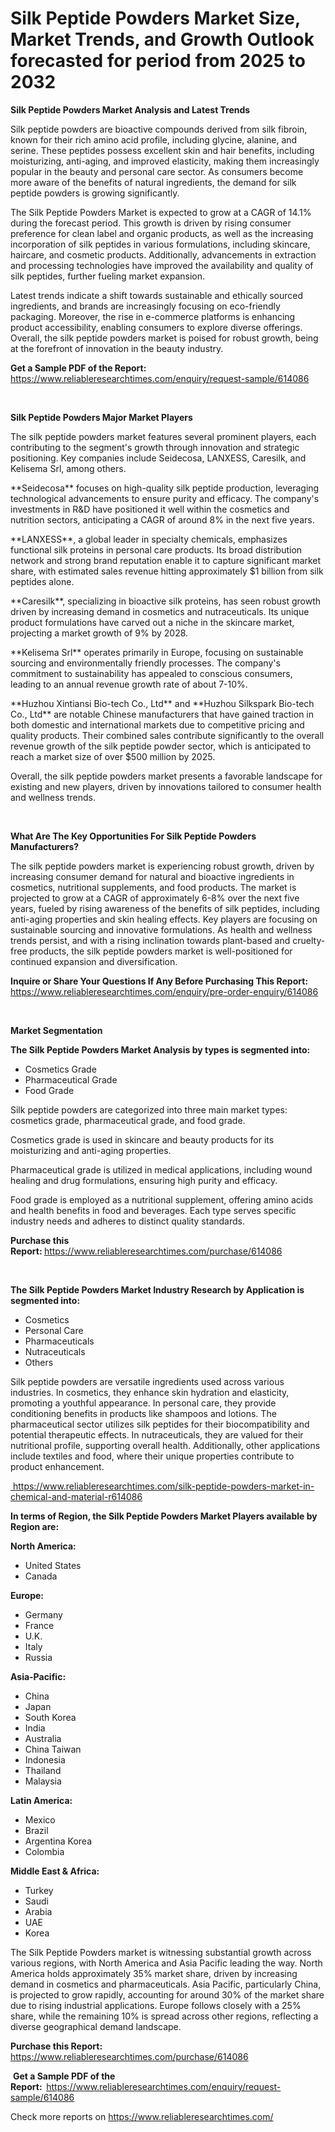 <p><h1>Silk Peptide Powders Market Size, Market Trends, and Growth Outlook forecasted for period from 2025 to 2032</h1></p><p><strong>Silk Peptide Powders Market Analysis and Latest Trends</strong></p>
<p><p>Silk peptide powders are bioactive compounds derived from silk fibroin, known for their rich amino acid profile, including glycine, alanine, and serine. These peptides possess excellent skin and hair benefits, including moisturizing, anti-aging, and improved elasticity, making them increasingly popular in the beauty and personal care sector. As consumers become more aware of the benefits of natural ingredients, the demand for silk peptide powders is growing significantly.</p><p>The Silk Peptide Powders Market is expected to grow at a CAGR of 14.1% during the forecast period. This growth is driven by rising consumer preference for clean label and organic products, as well as the increasing incorporation of silk peptides in various formulations, including skincare, haircare, and cosmetic products. Additionally, advancements in extraction and processing technologies have improved the availability and quality of silk peptides, further fueling market expansion.</p><p>Latest trends indicate a shift towards sustainable and ethically sourced ingredients, and brands are increasingly focusing on eco-friendly packaging. Moreover, the rise in e-commerce platforms is enhancing product accessibility, enabling consumers to explore diverse offerings. Overall, the silk peptide powders market is poised for robust growth, being at the forefront of innovation in the beauty industry.</p></p>
<p><strong>Get a Sample PDF of the Report:&nbsp;</strong> <a href="https://www.reliableresearchtimes.com/enquiry/request-sample/614086?utm_campaign=2326&utm_medium=2&utm_source=Github&utm_content=ia&utm_term=24032025&utm_id=silk-peptide-powders">https://www.reliableresearchtimes.com/enquiry/request-sample/614086</a></p>
<p>&nbsp;</p>
<p><strong>Silk Peptide Powders Major Market Players</strong></p>
<p><p>The silk peptide powders market features several prominent players, each contributing to the segment's growth through innovation and strategic positioning. Key companies include Seidecosa, LANXESS, Caresilk, and Kelisema Srl, among others.</p><p>**Seidecosa** focuses on high-quality silk peptide production, leveraging technological advancements to ensure purity and efficacy. The company's investments in R&D have positioned it well within the cosmetics and nutrition sectors, anticipating a CAGR of around 8% in the next five years.</p><p>**LANXESS**, a global leader in specialty chemicals, emphasizes functional silk proteins in personal care products. Its broad distribution network and strong brand reputation enable it to capture significant market share, with estimated sales revenue hitting approximately $1 billion from silk peptides alone.</p><p>**Caresilk**, specializing in bioactive silk proteins, has seen robust growth driven by increasing demand in cosmetics and nutraceuticals. Its unique product formulations have carved out a niche in the skincare market, projecting a market growth of 9% by 2028.</p><p>**Kelisema Srl** operates primarily in Europe, focusing on sustainable sourcing and environmentally friendly processes. The company's commitment to sustainability has appealed to conscious consumers, leading to an annual revenue growth rate of about 7-10%.</p><p>**Huzhou Xintiansi Bio-tech Co., Ltd** and **Huzhou Silkspark Bio-tech Co., Ltd** are notable Chinese manufacturers that have gained traction in both domestic and international markets due to competitive pricing and quality products. Their combined sales contribute significantly to the overall revenue growth of the silk peptide powder sector, which is anticipated to reach a market size of over $500 million by 2025.</p><p>Overall, the silk peptide powders market presents a favorable landscape for existing and new players, driven by innovations tailored to consumer health and wellness trends.</p></p>
<p>&nbsp;</p>
<p><strong>What Are The Key Opportunities For Silk Peptide Powders Manufacturers?</strong></p>
<p><p>The silk peptide powders market is experiencing robust growth, driven by increasing consumer demand for natural and bioactive ingredients in cosmetics, nutritional supplements, and food products. The market is projected to grow at a CAGR of approximately 6-8% over the next five years, fueled by rising awareness of the benefits of silk peptides, including anti-aging properties and skin healing effects. Key players are focusing on sustainable sourcing and innovative formulations. As health and wellness trends persist, and with a rising inclination towards plant-based and cruelty-free products, the silk peptide powders market is well-positioned for continued expansion and diversification.</p></p>
<p><strong>Inquire or Share Your Questions If Any Before Purchasing This Report:</strong> <a href="https://www.reliableresearchtimes.com/enquiry/pre-order-enquiry/614086?utm_campaign=2326&utm_medium=2&utm_source=Github&utm_content=ia&utm_term=24032025&utm_id=silk-peptide-powders">https://www.reliableresearchtimes.com/enquiry/pre-order-enquiry/614086</a></p>
<p>&nbsp;</p>
<p><strong>Market Segmentation</strong></p>
<p><strong>The Silk Peptide Powders Market Analysis by types is segmented into:</strong></p>
<p><ul><li>Cosmetics Grade</li><li>Pharmaceutical Grade</li><li>Food Grade</li></ul></p>
<p><p>Silk peptide powders are categorized into three main market types: cosmetics grade, pharmaceutical grade, and food grade. </p><p>Cosmetics grade is used in skincare and beauty products for its moisturizing and anti-aging properties. </p><p>Pharmaceutical grade is utilized in medical applications, including wound healing and drug formulations, ensuring high purity and efficacy. </p><p>Food grade is employed as a nutritional supplement, offering amino acids and health benefits in food and beverages. Each type serves specific industry needs and adheres to distinct quality standards.</p></p>
<p><strong>Purchase this Report:&nbsp;</strong><a href="https://www.reliableresearchtimes.com/purchase/614086?utm_campaign=2326&utm_medium=2&utm_source=Github&utm_content=ia&utm_term=24032025&utm_id=silk-peptide-powders">https://www.reliableresearchtimes.com/purchase/614086</a></p>
<p>&nbsp;</p>
<p><strong>The Silk Peptide Powders Market Industry Research by Application is segmented into:</strong></p>
<p><ul><li>Cosmetics</li><li>Personal Care</li><li>Pharmaceuticals</li><li>Nutraceuticals</li><li>Others</li></ul></p>
<p><p>Silk peptide powders are versatile ingredients used across various industries. In cosmetics, they enhance skin hydration and elasticity, promoting a youthful appearance. In personal care, they provide conditioning benefits in products like shampoos and lotions. The pharmaceutical sector utilizes silk peptides for their biocompatibility and potential therapeutic effects. In nutraceuticals, they are valued for their nutritional profile, supporting overall health. Additionally, other applications include textiles and food, where their unique properties contribute to product enhancement.</p></p>
<p><a href="https://www.reliableresearchtimes.com/silk-peptide-powders-market-in-chemical-and-material-r614086?utm_campaign=2326&utm_medium=2&utm_source=Github&utm_content=ia&utm_term=24032025&utm_id=silk-peptide-powders">&nbsp;https://www.reliableresearchtimes.com/silk-peptide-powders-market-in-chemical-and-material-r614086</a></p>
<p><strong>In terms of Region, the Silk Peptide Powders Market Players available by Region are:</strong></p>
<p>
    <p> <strong> North America: </strong>
        <ul>
            <li>United States</li>
            <li>Canada</li>
        </ul>
        </p> 
    <p> <strong> Europe: </strong>
        <ul>
            <li>Germany</li>
            <li>France</li>
            <li>U.K.</li>
            <li>Italy</li>
            <li>Russia</li>
        </ul>
        </p> 
    <p> <strong> Asia-Pacific: </strong>
        <ul>
            <li>China</li>
            <li>Japan</li>
            <li>South Korea</li>
            <li>India</li>
            <li>Australia</li>
            <li>China Taiwan</li>
            <li>Indonesia</li>
            <li>Thailand</li>
            <li>Malaysia</li>
        </ul>
        </p> 
    <p> <strong> Latin America: </strong>
        <ul>
            <li>Mexico</li>
            <li>Brazil</li>
            <li>Argentina Korea</li>
            <li>Colombia</li>
        </ul>
        </p> 
    <p> <strong> Middle East & Africa: </strong>
        <ul>
            <li>Turkey</li>
            <li>Saudi</li>
            <li>Arabia</li>
            <li>UAE</li>
            <li>Korea</li>
        </ul>
    </p>
    </p>
<p><p>The Silk Peptide Powders market is witnessing substantial growth across various regions, with North America and Asia Pacific leading the way. North America holds approximately 35% market share, driven by increasing demand in cosmetics and pharmaceuticals. Asia Pacific, particularly China, is projected to grow rapidly, accounting for around 30% of the market share due to rising industrial applications. Europe follows closely with a 25% share, while the remaining 10% is spread across other regions, reflecting a diverse geographical demand landscape.</p></p>
<p><strong>Purchase this Report: </strong><a href="https://www.reliableresearchtimes.com/purchase/614086?utm_campaign=2326&utm_medium=2&utm_source=Github&utm_content=ia&utm_term=24032025&utm_id=silk-peptide-powders">https://www.reliableresearchtimes.com/purchase/614086</a></p>
<p>&nbsp;<strong>Get a Sample PDF of the Report:&nbsp;&nbsp;</strong><a href="https://www.reliableresearchtimes.com/enquiry/request-sample/614086?utm_campaign=2326&utm_medium=2&utm_source=Github&utm_content=ia&utm_term=24032025&utm_id=silk-peptide-powders">https://www.reliableresearchtimes.com/enquiry/request-sample/614086</a></p>
<p><strong></strong></p>
<p>Check more reports on <a href="https://www.reliableresearchtimes.com/?utm_campaign=2326&utm_medium=2&utm_source=Github&utm_content=ia&utm_term=24032025&utm_id=silk-peptide-powders">https://www.reliableresearchtimes.com/</a></p>